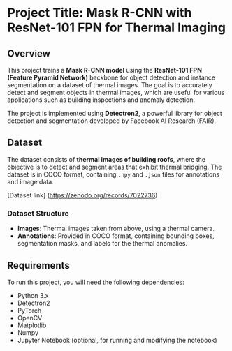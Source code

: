 # Project Title: Mask R-CNN with ResNet-101 FPN for Thermal Imaging

## Overview

This project trains a **Mask R-CNN model** using the **ResNet-101 FPN (Feature Pyramid Network)** backbone for object detection and instance segmentation on a dataset of thermal images. The goal is to accurately detect and segment objects in thermal images, which are useful for various applications such as building inspections and anomaly detection.

The project is implemented using **Detectron2**, a powerful library for object detection and segmentation developed by Facebook AI Research (FAIR).

## Dataset

The dataset consists of **thermal images of building roofs**, where the objective is to detect and segment areas that exhibit thermal bridging. The dataset is in COCO format, containing `.npy` and `.json` files for annotations and image data.

[Dataset link] (https://zenodo.org/records/7022736)

### Dataset Structure
- **Images**: Thermal images taken from above, using a thermal camera.
- **Annotations**: Provided in COCO format, containing bounding boxes, segmentation masks, and labels for the thermal anomalies.

## Requirements

To run this project, you will need the following dependencies:

- Python 3.x
- Detectron2
- PyTorch
- OpenCV
- Matplotlib
- Numpy
- Jupyter Notebook (optional, for running and modifying the notebook)
